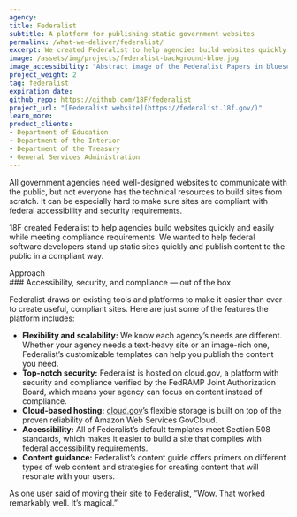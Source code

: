 ```yaml
---
agency:
title: Federalist
subtitle: A platform for publishing static government websites
permalink: /what-we-deliver/federalist/
excerpt: We created Federalist to help agencies build websites quickly and focus on content instead of compliance.
image: /assets/img/projects/federalist-background-blue.jpg
image_accessibility: "Abstract image of the Federalist Papers in bluescale"
project_weight: 2
tag: federalist
expiration_date:
github_repo: https://github.com/18F/federalist
project_url: "[Federalist website](https://federalist.18f.gov/)"
learn_more:
product_clients:
- Department of Education
- Department of the Interior
- Department of the Treasury
- General Services Administration
---
```


All government agencies need well-designed websites to communicate with the public, but not everyone has the technical resources to build sites from scratch. It can be especially hard to make sure sites are compliant with federal accessibility and security requirements.

18F created Federalist to help agencies build websites quickly and easily while meeting compliance requirements. We wanted to help federal software developers stand up static sites quickly and publish content to the public in a compliant way.

<div class="small-caps">Approach</div>
### Accessibility, security, and compliance — out of the box

Federalist draws on existing tools and platforms to make it easier than ever to create useful, compliant sites. Here are just some of the features the platform includes:

- **Flexibility and scalability:** We know each agency’s needs are different. Whether your agency needs a text-heavy site or an image-rich one, Federalist’s customizable templates can help you publish the content you need.
- **Top-notch security:** Federalist is hosted on cloud.gov, a platform with security and compliance verified by the FedRAMP Joint Authorization Board, which means your agency can focus on content instead of compliance.
- **Cloud-based hosting:** [cloud.gov](https://cloud.gov/)’s flexible storage is built on top of the proven reliability of Amazon Web Services GovCloud.
- **Accessibility:** All of Federalist’s default templates meet Section 508 standards, which makes it easier to build a site that complies with federal accessibility requirements.
- **Content guidance:** Federalist’s content guide offers primers on different types of web content and strategies for creating content that will resonate with your users.

As one user said of moving their site to Federalist, “Wow. That worked remarkably well. It’s magical.”
